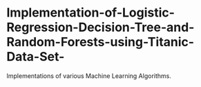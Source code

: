 # Implementation-of-Logistic-Regression-Decision-Tree-and-Random-Forests-using-Titanic-Data-Set-
Implementations of various Machine Learning Algorithms. 
